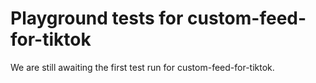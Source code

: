 # Playground tests for custom-feed-for-tiktok
We are still awaiting the first test run for custom-feed-for-tiktok.
